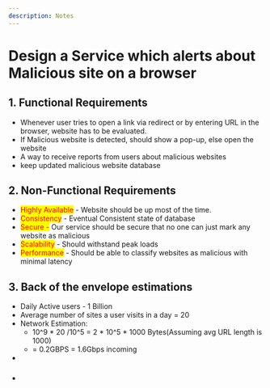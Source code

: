 ```yaml
---
description: Notes
---
```


# Design a Service which alerts about Malicious site on a browser

## 1. Functional Requirements

* Whenever user tries to open a link via redirect or by entering URL in the browser, website has to be evaluated.
* If Malicious website is detected, should show a pop-up, else open the website
* A way to receive reports from users about malicious websites
* keep updated malicious website database

## 2. Non-Functional Requirements

* <mark style="color:red;">Highly Available</mark> - Website should be up most of the time.&#x20;
* <mark style="color:red;">Consistency</mark> - Eventual Consistent state of database
* <mark style="color:red;">Secure -</mark>  Our service should be secure that no one can just mark any website as malicious
* <mark style="color:red;">Scalability</mark> -  Should withstand peak loads
* <mark style="color:red;">Performance</mark>  - Should be able to classify websites as malicious with minimal latency

## 3. Back of the envelope estimations

* Daily Active users - 1 Billion
* Average number of sites a user visits in a day = 20
* Network Estimation:
  * 10^9 \* 20 /10^5 = 2 \* 10^5 \* 1000 Bytes(Assuming avg URL length is 1000)
  * \= 0.2GBPS = 1.6Gbps incoming
*
* ###
